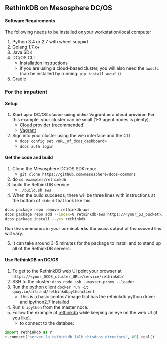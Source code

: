 ## RethinkDB on Mesosphere DC/OS

#### Software Requirements
The following needs to be installed on your workstation/local computer

1. Python 3.4 or 2.7 with wheel support
2. Golang 1.7.x+
3. Java SDK
4. DC/OS CLI
    * [Installation Instructions](https://docs.mesosphere.com/1.8/usage/cli/install/)
    * if you are using a cloud-based cluster, you will also need the `awscli` (can be installed by running: `pip install awscli`)
4. Gradle

### For the impatient

#### Setup
1. Start up a DC/OS cluster using either Vagrant or a cloud provider. For this example, your cluster can be small (1-3 agent nodes is plenty).
    * [Cloud provider](https://docs.mesosphere.com/1.8/administration/installing/cloud/) (recommended)
    * [Vagrant](https://docs.mesosphere.com/1.8/administration/installing/local/)
2. Sign into your cluster using the web interface and the CLI
    * `dcos config set <URL_of_dcos_dashboard>`
    * `dcos auth login`

#### Get the code and build
1. Clone the Mesosphere DC/OS SDK repo:
    * `git clone https://github.com/mesosphere/dcos-commons`
2. do `cd examples/rethinkdb`
3. build the RethinkDB service
    * `./build.sh aws`
4. When the build succeeds, there will be three lines with instructions at the bottom of `stdout` that look like this:
```bash
dcos package repo remove rethinkdb-aws
dcos package repo add --index=0 rethinkdb-aws https://<your_S3_bucket>/stub-universe-rethinkdb.zip
dcos package install --yes rethinkdb 
```
Run the commands in your terminal. **n.b.** the exact output of the second line will vary.

5. It can take around 3-5 minutes for the package to install and to stand up all of the RethinkDB servers.

#### Use RethinkDB on DC/OS
1. To get to the RethinkDB web UI point your browser at `https://<your_DCOS_cluster_URL>/service/rethinkdb/`
2. SSH to the cluster: `dcos node ssh --master-proxy --leader`
3. Run the python client `docker run -it quay.io/artrand/rethinkdbpythonclient`
    * This is a basic centos7 image that has the rethinkdb python driver and ipython2.7 installed
4. Run `$ ipython` from the master node.
5. Follow the example at [rethinkdb](https://rethinkdb.com/docs/guide/python/) while keeping an eye on the web UI (if you like).
    * to connect to the databse:
```python
import rethinkdb as r
r.connect("server-lb.rethinkdb.l4lb.thisdcos.directory", 80).repl()
```

